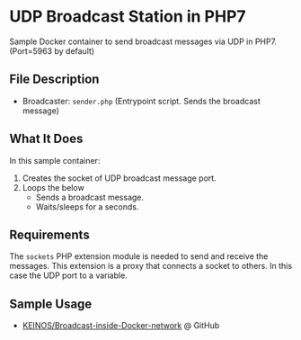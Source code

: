 # UDP Broadcast Station in PHP7

Sample Docker container to send broadcast messages via UDP in PHP7. (Port=5963 by default)

## File Description

- Broadcaster: `sender.php` (Entrypoint script. Sends the broadcast message)

## What It Does

In this sample container:

1. Creates the socket of UDP broadcast message port.
2. Loops the below
    - Sends a broadcast message.
    - Waits/sleeps for a seconds.

## Requirements

The `sockets` PHP extension module is needed to send and receive the messages. This extension is a proxy that connects a socket to others. In this case the UDP port to a variable.

## Sample Usage

- [KEINOS/Broadcast-inside-Docker-network](https://github.com/KEINOS/Broadcast-inside-Docker-network) @ GitHub
